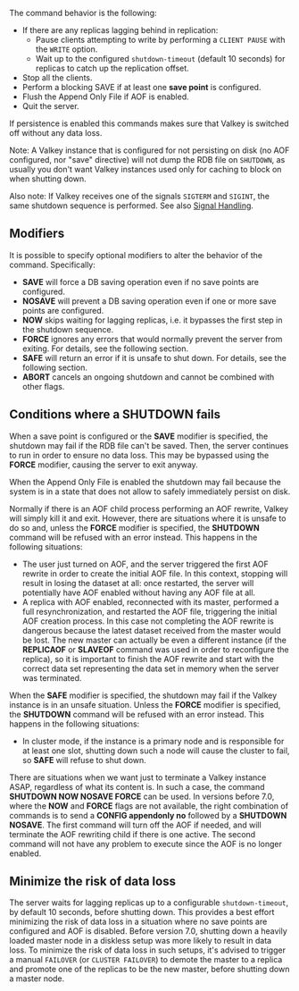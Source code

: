 The command behavior is the following:

* If there are any replicas lagging behind in replication:
  * Pause clients attempting to write by performing a `CLIENT PAUSE` with the `WRITE` option.
  * Wait up to the configured `shutdown-timeout` (default 10 seconds) for replicas to catch up the replication offset.
* Stop all the clients.
* Perform a blocking SAVE if at least one **save point** is configured.
* Flush the Append Only File if AOF is enabled.
* Quit the server.

If persistence is enabled this commands makes sure that Valkey is switched off
without any data loss.

Note: A Valkey instance that is configured for not persisting on disk (no AOF
configured, nor "save" directive) will not dump the RDB file on `SHUTDOWN`, as
usually you don't want Valkey instances used only for caching to block on when
shutting down.

Also note: If Valkey receives one of the signals `SIGTERM` and `SIGINT`, the same shutdown sequence is performed.
See also [Signal Handling](../topics/signals.md).

## Modifiers

It is possible to specify optional modifiers to alter the behavior of the command.
Specifically:

* **SAVE** will force a DB saving operation even if no save points are configured.
* **NOSAVE** will prevent a DB saving operation even if one or more save points are configured.
* **NOW** skips waiting for lagging replicas, i.e. it bypasses the first step in the shutdown sequence.
* **FORCE** ignores any errors that would normally prevent the server from exiting.
  For details, see the following section.
* **SAFE** will return an error if it is unsafe to shut down.
  For details, see the following section.
* **ABORT** cancels an ongoing shutdown and cannot be combined with other flags.

## Conditions where a SHUTDOWN fails

When a save point is configured or the **SAVE** modifier is specified, the shutdown may fail if the RDB file can't be saved.
Then, the server continues to run in order to ensure no data loss.
This may be bypassed using the **FORCE** modifier, causing the server to exit anyway.

When the Append Only File is enabled the shutdown may fail because the
system is in a state that does not allow to safely immediately persist
on disk.

Normally if there is an AOF child process performing an AOF rewrite, Valkey
will simply kill it and exit.
However, there are situations where it is unsafe to do so and, unless the **FORCE** modifier is specified, the **SHUTDOWN** command will be refused with an error instead.
This happens in the following situations:

* The user just turned on AOF, and the server triggered the first AOF rewrite in order to create the initial AOF file. In this context, stopping will result in losing the dataset at all: once restarted, the server will potentially have AOF enabled without having any AOF file at all.
* A replica with AOF enabled, reconnected with its master, performed a full resynchronization, and restarted the AOF file, triggering the initial AOF creation process. In this case not completing the AOF rewrite is dangerous because the latest dataset received from the master would be lost. The new master can actually be even a different instance (if the **REPLICAOF** or **SLAVEOF** command was used in order to reconfigure the replica), so it is important to finish the AOF rewrite and start with the correct data set representing the data set in memory when the server was terminated.

When the **SAFE** modifier is specified, the shutdown may fail if the Valkey instance is in an unsafe situation.
Unless the **FORCE** modifier is specified, the **SHUTDOWN** command will be refused with an error instead.
This happens in the following situations:

* In cluster mode, if the instance is a primary node and is responsible for at least one slot, shutting down such a node will cause the cluster to fail, so **SAFE** will refuse to shut down.

There are situations when we want just to terminate a Valkey instance ASAP, regardless of what its content is.
In such a case, the command **SHUTDOWN NOW NOSAVE FORCE** can be used.
In versions before 7.0, where the **NOW** and **FORCE** flags are not available, the right combination of commands is to send a **CONFIG appendonly no** followed by a **SHUTDOWN NOSAVE**.
The first command will turn off the AOF if needed, and will terminate the AOF rewriting child if there is one active.
The second command will not have any problem to execute since the AOF is no longer enabled.

## Minimize the risk of data loss

The server waits for lagging replicas up to a configurable `shutdown-timeout`, by default 10 seconds, before shutting down.
This provides a best effort minimizing the risk of data loss in a situation where no save points are configured and AOF is disabled.
Before version 7.0, shutting down a heavily loaded master node in a diskless setup was more likely to result in data loss.
To minimize the risk of data loss in such setups, it's advised to trigger a manual `FAILOVER` (or `CLUSTER FAILOVER`) to demote the master to a replica and promote one of the replicas to be the new master, before shutting down a master node.

